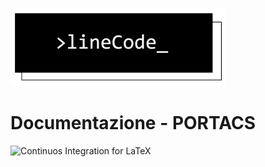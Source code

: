 ![lineCode](commons/res/lclong.png)

# Documentazione - PORTACS

![Continuos Integration for LaTeX](https://github.com/lineCode-swe/docs/workflows/Continuos%20Integration%20for%20LaTeX/badge.svg?branch=master)
